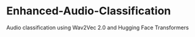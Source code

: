 # Enhanced-Audio-Classification
Audio classification using Wav2Vec 2.0 and Hugging Face Transformers
